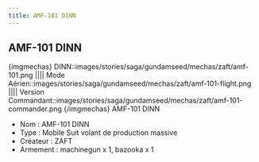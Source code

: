 ```yaml
---
title: AMF-101 DINN
---
```


AMF-101 DINN
------------

{imgmechas}
DINN::images/stories/saga/gundamseed/mechas/zaft/amf-101.png
||||
Mode Aérien::images/stories/saga/gundamseed/mechas/zaft/amf-101-flight.png
||||
Version Commandant::images/stories/saga/gundamseed/mechas/zaft/amf-101-commander.png
{/imgmechas}
AMF-101 DINN  
  
- Nom : AMF-101 DINN   
- Type : Mobile Suit volant de production massive   
- Créateur : ZAFT   
- Armement : machinegun x 1, bazooka x 1

